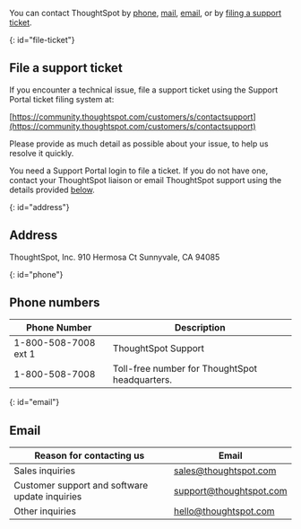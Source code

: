 You can contact ThoughtSpot by [phone](#phone), [mail](#mail), [email](#email), or by [filing a support ticket](#file-ticket).

{: id="file-ticket"}
## File a support ticket

If you encounter a technical issue, file a support ticket using the Support Portal ticket filing system at:

[https://community.thoughtspot.com/customers/s/contactsupport](https://community.thoughtspot.com/customers/s/contactsupport)

Please provide as much detail as possible about your issue, to help us resolve it quickly.

You need a Support Portal login to file a ticket. If you do not have one, contact your ThoughtSpot liaison or email ThoughtSpot support using the details provided [below](#email).

{: id="address"}
## Address

ThoughtSpot, Inc.
910 Hermosa Ct
Sunnyvale, CA 94085

{: id="phone"}
## Phone numbers

|Phone Number|Description|
|------------|-----------|
|1-800-508-7008 ext 1|ThoughtSpot Support|
|1-800-508-7008|Toll-free number for ThoughtSpot headquarters.|

{: id="email"}
## Email

| Reason for contacting us | Email |
| --------------------- | ----- |
| Sales inquiries | [sales@thoughtspot.com](mailto:sales@thoughtspot.com) |
| Customer support and software update inquiries | [support@thoughtspot.com](mailto:support@thoughtspot.com) |
| Other inquiries | [hello@thoughtspot.com](mailto:hello@thoughtspot.com) |
